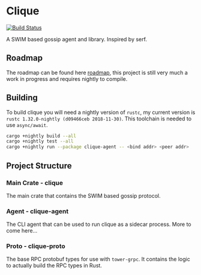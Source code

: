 # Clique

[![Build Status](https://travis-ci.org/LucioFranco/clique.svg?branch=master)](https://travis-ci.org/LucioFranco/clique)

A SWIM based gossip agent and library. Inspired by serf.

## Roadmap

The roadmap can be found here [roadmap](docs/ROADMAP.md), this project is still very much a work in progress and requires nightly to compile.

## Building

To build clique you will need a nightly version of `rustc`, my current version is `rustc 1.32.0-nightly (d09466ceb 2018-11-30)`. This toolchain is needed to use `async/await`.

``` bash
cargo +nightly build --all
cargo +nightly test --all
cargo +nightly run --package clique-agent -- <bind addr> <peer addr>
```

## Project Structure

### Main Crate - clique

The main crate that contains the SWIM based gossip protocol.

### Agent - clique-agent

The CLI agent that can be used to run clique as a sidecar process. More to come here...

### Proto - clique-proto

The base RPC protobuf types for use with `tower-grpc`. It contains the logic to actually build the RPC types in Rust.
